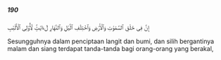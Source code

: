 ##### 190

<span class="ayah">إِنَّ فِى خَلْقِ ٱلسَّمَٰوَٰتِ وَٱلْأَرْضِ وَٱخْتِلَٰفِ ٱلَّيْلِ وَٱلنَّهَارِ لَءَايَٰتٍۢ لِّأُو۟لِى ٱلْأَلْبَٰبِ</span>

<span class="ayah_translation">Sesungguhnya dalam penciptaan langit dan bumi, dan silih bergantinya malam dan siang terdapat tanda-tanda bagi orang-orang yang berakal,</span>
